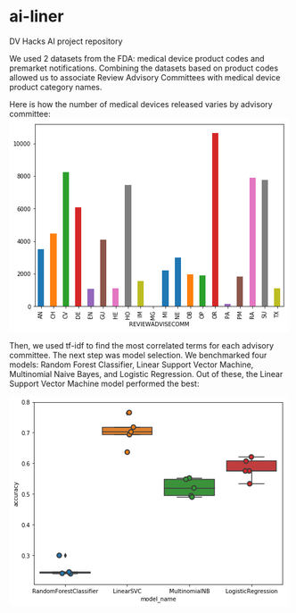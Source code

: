 # ai-liner
DV Hacks AI project repository

We used 2 datasets from the FDA: medical device product codes and premarket notifications. 
Combining the datasets based on product codes allowed us to associate Review Advisory Committees with medical device product category names. 

Here is how the number of medical devices released varies by advisory committee:
![Device Counts](https://github.com/nchitale/ai-liner/blob/master/device_counts.png)

Then, we used tf-idf to find the most correlated terms for each advisory committee.
The next step was model selection. We benchmarked four models: Random Forest Classifier, Linear Support Vector Machine, Multinomial Naive Bayes, and Logistic Regression. Out of these, the Linear Support Vector Machine model performed the best:

![Model Selection](https://github.com/nchitale/ai-liner/blob/master/model_selection.png)
